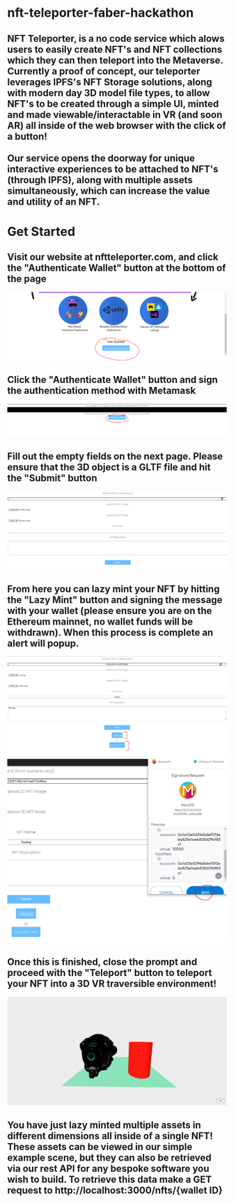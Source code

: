 # nft-teleporter-faber-hackathon
## NFT Teleporter, is a no code service which alows users to easily create NFT's and NFT collections which they can then teleport into the Metaverse. Currently a proof of concept, our teleporter leverages IPFS's NFT Storage solutions, along with modern day 3D model file types, to allow NFT's to be created through a simple UI, minted and made viewable/interactable in VR (and soon AR) all inside of the web browser with the click of a button! <br> <br> Our service opens the doorway for unique interactive experiences to be attached to NFT's (through IPFS), along with multiple assets simultaneously, which can increase the value and utility of an NFT.

# Get Started 
## Visit our website at nftteleporter.com, and click the "Authenticate Wallet" button at the bottom of the page
<img src="/readme-images/hack-1.PNG"/>

## Click the "Authenticate Wallet" button and sign the authentication method with Metamask
<img src="/readme-images/hack-2.PNG"/>

## Fill out the empty fields on the next page. Please ensure that the 3D object is a GLTF file and hit the "Submit" button
<img src="/readme-images/hack-3.PNG"/>

## From here you can lazy mint your NFT by hitting the "Lazy Mint" button and signing the message with your wallet (please ensure you are on the Ethereum mainnet, no wallet funds will be withdrawn). When this process is complete an alert will popup. 
<img src="/readme-images/hack-4.PNG"/>
<img src="/readme-images/hack-5.PNG"/>

## Once this is finished, close the prompt and proceed with the "Teleport" button to teleport your NFT into a 3D VR traversible environment!
<img src="/readme-images/hack-6.PNG"/>

## You have just lazy minted multiple assets in different dimensions all inside of a single NFT! These assets can be viewed in our simple example scene, but they can also be retrieved via our rest API for any bespoke software you wish to build. To retrieve this data make a GET request to http://localhost:3000/nfts/{wallet ID}

